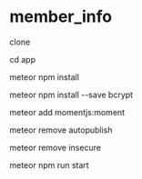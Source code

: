 # member_info

clone

cd app

meteor npm install

meteor npm install --save bcrypt

meteor add momentjs:moment

meteor remove autopublish

meteor remove insecure

meteor npm run start
